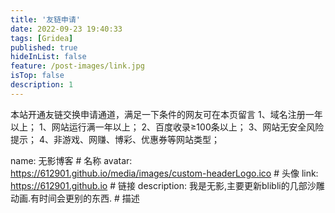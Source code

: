 ```yaml
---
title: '友链申请'
date: 2022-09-23 19:40:33
tags: [Gridea]
published: true
hideInList: false
feature: /post-images/link.jpg
isTop: false
description: 1
---
```

本站开通友链交换申请通道，满足一下条件的网友可在本页留言
1、域名注册一年以上；
1、网站运行满一年以上；
2、百度收录≥100条以上；
3、网站无安全风险提示；
4、非游戏、网赚、博彩、优惠券等网站类型；

name: 无影博客 # 名称
avatar: https://612901.github.io/media/images/custom-headerLogo.ico # 头像
link: https://612901.github.io # 链接
description: 我是无影,主要更新blibli的几部沙雕动画.有时间会更别的东西. # 描述
